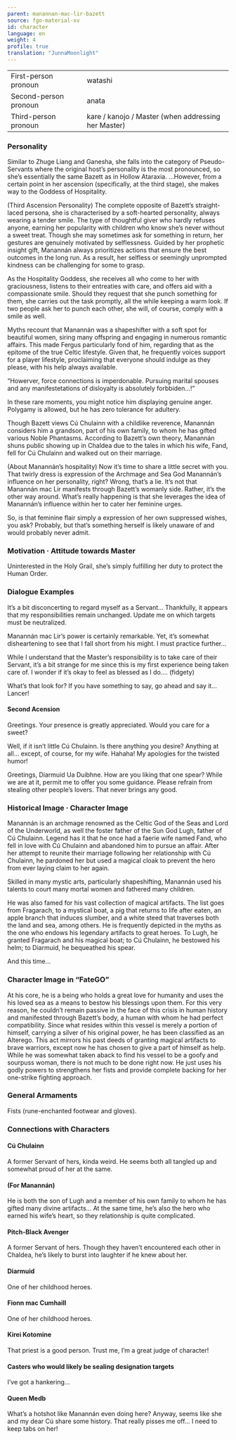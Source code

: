 ```yaml
---
parent: manannan-mac-lir-bazett
source: fgo-material-xv
id: character
language: en
weight: 4
profile: true
translation: "JunnaMoonlight"
---
```


<table>
  <tr><td>First-person pronoun</td><td>watashi</td></tr>
  <tr><td>Second-person pronoun</td><td>anata</td></tr>
  <tr><td>Third-person pronoun</td><td>kare / kanojo / Master (when addressing her Master)</td></tr>
</table>

### Personality

Similar to Zhuge Liang and Ganesha, she falls into the category of Pseudo-Servants where the original host’s personality is the most pronounced, so she’s essentially the same Bazett as in Hollow Ataraxia.
…However, from a certain point in her ascension (specifically, at the third stage), she makes way to the Goddess of Hospitality.

(Third Ascension Personality)
The complete opposite of Bazett’s straight-laced persona, she is characterised by a soft-hearted personality, always wearing a tender smile. The type of thoughtful giver who hardly refuses anyone, earning her popularity with children who know she’s never without a sweet treat. Though she may sometimes ask for something in return, her gestures are genuinely motivated by selflessness. Guided by her prophetic insight gift, Manannán always prioritizes actions that ensure the best outcomes in the long run. As a result, her selfless or seemingly unprompted kindness can be challenging for some to grasp.

As the Hospitality Goddess, she receives all who come to her with graciousness, listens to their entreaties with care, and offers aid with a compassionate smile. Should they request that she punch something for them, she carries out the task promptly, all the while keeping a warm look. If two people ask her to punch each other, she will, of course, comply with a smile as well.

Myths recount that Manannán was a shapeshifter with a soft spot for beautiful women, siring many offspring and engaging in numerous romantic affairs. This made Fergus particularly fond of him, regarding that as the epitome of the true Celtic lifestyle. Given that, he frequently voices support for a player lifestyle, proclaiming that everyone should indulge as they please, with his help always available.

“Howerver, force connections is imperdonable. Pursuing marital spouses and any manifestetations of disloyalty is absolutely forbbiden…!”

In these rare moments, you might notice him displaying genuine anger. Polygamy is allowed, but he has zero tolerance for adultery.

Though Bazett views Cú Chulainn with a childlike reverence, Manannán considers him a grandson, part of his own family, to whom he has gifted various Noble Phantasms. According to Bazett’s own theory, Manannán shuns public showing up in Chaldea due to the tales in which his wife, Fand, fell for Cú Chulainn and walked out on their marriage.

(About Manannán’s hospitality)
Now it’s time to share a little secret with you.
That twirly dress is expression of the Archmage and Sea God Manannán’s influence on her personality, right? Wrong, that’s a lie. It’s not that Manannán mac Lir manifests through Bazett’s womanly side. Rather, it’s the other way around. What’s really happening is that she leverages the idea of Manannán’s influence within her to cater her feminine urges.

So, is that feminine flair simply a expression of her own suppressed wishes, you ask? Probably, but that’s something herself is likely unaware of and would probably never admit.

### Motivation · Attitude towards Master

Uninterested in the Holy Grail, she’s simply fulfilling her duty to protect the Human Order.

### Dialogue Examples

It’s a bit disconcerting to regard myself as a Servant… Thankfully, it appears that my responsibilities remain unchanged. Update me on which targets must be neutralized.

Manannán mac Lir’s power is certainly remarkable. Yet, it’s somewhat disheartening to see that I fall short from his might. I must practice further…

While I understand that the Master’s responsibility is to take care of their Servant, it’s a bit strange for me since this is my first experience being taken care of. I wonder if it’s okay to feel as blessed as I do…. (fidgety)

What’s that look for? If you have something to say, go ahead and say it… Lancer!

#### Second Acension

Greetings. Your presence is greatly appreciated. Would you care for a sweet?

Well, if it isn’t little Cú Chulainn. Is there anything you desire? Anything at all… except, of course, for my wife. Hahaha! My apologies for the twisted humor!

Greetings, Diarmuid Ua Duibhne. How are you liking that one spear? While we are at it, permit me to offer you some guidance. Please refrain from stealing other people’s lovers. That never brings any good.

### Historical Image · Character Image

Manannán is an archmage renowned as the Celtic God of the Seas and Lord of the Underworld, as well the foster father of the Sun God Lugh, father of Cú Chulainn. Legend has it that he once had a faerie wife named Fand, who fell in love with Cú Chulainn and abandoned him to pursue an affair. After her attempt to reunite their marriage following her relationship with Cú Chulainn, he pardoned her but used a magical cloak to prevent the hero from ever laying claim to her again.

Skilled in many mystic arts, particularly shapeshifting, Manannán used his talents to court many mortal women and fathered many children.

He was also famed for his vast collection of magical artifacts. The list goes from Fragarach, to a mystical boat, a pig that returns to life after eaten, an apple branch that induces slumber, and a white steed that traverses both the land and sea, among others. He is frequently depicted in the myths as the one who endows his legendary artifacts to great heroes. To Lugh, he granted Fragarach and his magical boat; to Cú Chulainn, he bestowed his helm; to Diarmuid, he bequeathed his spear.

And this time…

### Character Image in “FateGO”

At his core, he is a being who holds a great love for humanity and uses the his loved sea as a means to bestow his blessings upon them. For this very reason, he couldn’t remain passive in the face of this crisis in human history and manifested through Bazett’s body, a human with whom he had perfect compatibility. Since what resides within this vessel is merely a portion of himself, carrying a silver of his original power, he has been classified as an Alterego. This act mirrors his past deeds of granting magical artifacts to brave warriors, except now he has chosen to give a part of himself as help. While he was somewhat taken aback to find his vessel to be a goofy and sourpuss woman, there is not much to be done right now. He just uses his godly powers to strengthens her fists and provide complete backing for her one-strike fighting approach.

### General Armaments

Fists (rune-enchanted footwear and gloves).

### Connections with Characters

#### Cú Chulainn

A former Servant of hers, kinda weird. He seems both all tangled up and somewhat proud of her at the same.

#### (For Manannán)

He is both the son of Lugh and a member of his own family to whom he has gifted many divine artifacts… At the same time, he’s also the hero who earned his wife’s heart, so they relationship is quite complicated.

#### Pitch-Black Avenger

A former Servant of hers. Though they haven’t encountered each other in Chaldea, he’s likely to burst into laughter if he knew about her.

#### Diarmuid

One of her childhood heroes.

#### Fionn mac Cumhaill

One of her childhood heroes.

#### Kirei Kotomine

That priest is a good person. Trust me, I’m a great judge of character!

#### Casters who would likely be sealing designation targets

I’ve got a hankering…

#### Queen Medb

What’s a hotshot like Manannán even doing here? Anyway, seems like she and my dear Cú share some history. That really pisses me off… I need to keep tabs on her!

